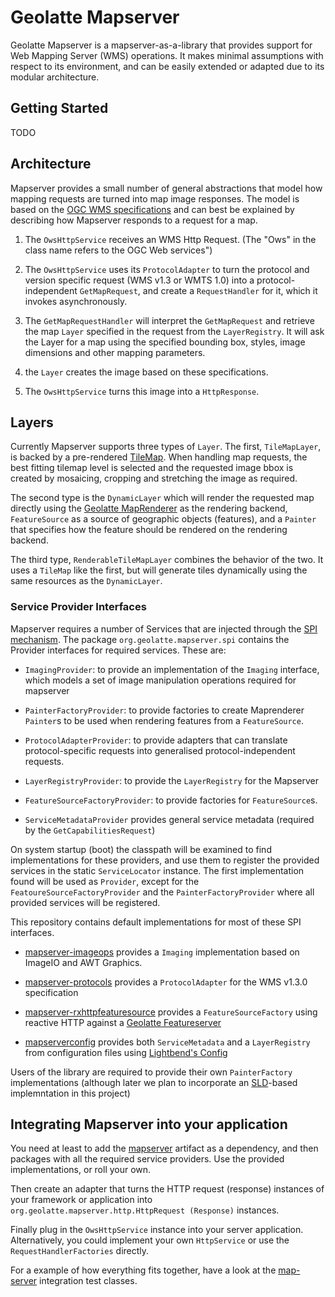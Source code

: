 # Geolatte Mapserver

Geolatte Mapserver is a mapserver-as-a-library that provides support for Web Mapping Server (WMS) operations. It makes
minimal assumptions with respect to its environment, and can be easily extended or adapted due to its modular architecture.

## Getting Started

TODO

## Architecture

Mapserver provides a small number of general abstractions that model how mapping requests
are turned into map image responses. The model is based on the [OGC WMS specifications](http://www.opengeospatial.org/standards/wms) and can best be explained by describing how Mapserver responds to a request for a 
map. 

 1. The `OwsHttpService` receives an WMS Http Request. (The "Ows" in the class name refers to the 
OGC Web services")

 2. The `OwsHttpService` uses its `ProtocolAdapter` to turn the protocol and version specific 
 request (WMS v1.3 or WMTS 1.0) into a protocol-independent `GetMapRequest`, and create a
 `RequestHandler` for it, which it invokes asynchronously.
 
 3. The `GetMapRequestHandler` will interpret the `GetMapRequest` and retrieve the map `Layer` 
 specified in the request from the `LayerRegistry`. It will ask the Layer for a map using the specified
 bounding box, styles, image dimensions  and other mapping parameters.
 
 4. the `Layer` creates the image based on these specifications. 
 
 5. The `OwsHttpService` turns this image into a `HttpResponse`.

## Layers

Currently Mapserver supports three types of `Layer`. The first, `TileMapLayer`, is backed by a pre-rendered 
[TileMap](https://wiki.osgeo.org/wiki/Tile_Map_Service_Specification). When handling map requests,
the best fitting tilemap level is selected and the requested image bbox is created by mosaicing, 
cropping and stretching the image as required.  

The second type is the `DynamicLayer` which will render the requested map directly using the 
[Geolatte MapRenderer](https://github.com/GeoLatte/geolatte-maprenderer) as the rendering backend, `FeatureSource` as a
 source of geographic objects (features), and a `Painter` that specifies how the feature should be rendered 
 on the rendering backend. 
 
 The third type, `RenderableTileMapLayer` combines the behavior of the two. It uses a `TileMap` like the first, but will 
 generate tiles dynamically using the same resources as the `DynamicLayer`. 

### Service Provider Interfaces

Mapserver requires a number of Services that are injected through the [SPI mechanism](https://docs.oracle.com/javase/8/docs/api/java/util/ServiceLoader.html).
The package `org.geolatte.mapserver.spi` contains the Provider interfaces for required
services. These are:

  - `ImagingProvider`: to provide an implementation of the `Imaging` interface, which models a set of
 image manipulation operations required for mapserver
 
  - `PainterFactoryProvider`: to provide factories to create Maprenderer `Painter`s to be used when
 rendering features from a `FeatureSource`. 
 
  - `ProtocolAdapterProvider`: to provide adapters that can translate protocol-specific requests into generalised 
 protocol-independent requests.
 
  - `LayerRegistryProvider`: to provide the `LayerRegistry` for the Mapserver
  
  - `FeatureSourceFactoryProvider`: to provide factories for `FeatureSource`s.
   
  - `ServiceMetadataProvider` provides general service metadata (required by the `GetCapabilitiesRequest`)
 
On system startup (boot) the classpath will be examined to find implementations for these
providers, and use them to register the provided services in the static `ServiceLocator` instance. 
The first implementation found will be used as `Provider`, except for the `FeatoureSourceFactoryProvider` 
and the `PainterFactoryProvider` where all provided services will be registered. 

This repository contains default implementations for most of these SPI interfaces. 

- [mapserver-imageops](/mapserver-imageops)  provides a `Imaging` implementation based on ImageIO and AWT Graphics.

- [mapserver-protocols](/mapserver-protocols) provides a `ProtocolAdapter` for the WMS v1.3.0 specification

- [mapserver-rxhttpfeaturesource](/mapserver-rxhttpfeaturesource) provides a `FeatureSourceFactory` using reactive HTTP against a 
[Geolatte Featureserver](https://github.com/geolatte/geolatte-featureserver)

- [mapserverconfig](/mapserverconfig) provides both `ServiceMetadata` and a `LayerRegistry` from configuration files
using [Lightbend's Config](https://github.com/lightbend/config)

Users of the library are required to provide their own `PainterFactory` implementations (although
later we plan to incorporate an [SLD](http://www.opengeospatial.org/standards/sld)-based implemntation
in this project)

## Integrating Mapserver into your application 

You need at least to add the [mapserver](/mapserver) artifact as a dependency, and then
packages with all the required service providers. Use the provided implementations, or roll your own.

Then create an adapter that turns the HTTP request (response) instances of your framework or 
 application into `org.geolatte.mapserver.http.HttpRequest (Response)` instances.
 
 
Finally plug in the  `OwsHttpService` instance into your server application. Alternatively, you could implement your
own `HttpService` or use the `RequestHandlerFactories` directly. 

For a example of how everything fits together, have a look at the [map-server](/map-server) integration
test classes.

